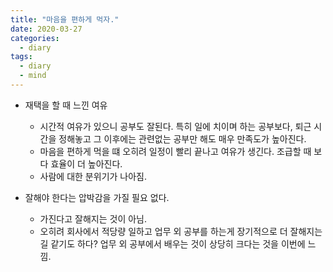 ```yaml
---
title: "마음을 편하게 먹자."
date: 2020-03-27
categories:
  - diary
tags:
  - diary
  - mind
---
```


- 재택을 할 때 느낀 여유
  - 시간적 여유가 있으니 공부도 잘된다. 특히 일에 치이며 하는 공부보다, 퇴근 시간을 정해놓고 그 이후에는 관련없는 공부만 해도 매우 만족도가 높아진다.
  - 마음을 편하게 먹을 떄 오히려 일정이 빨리 끝나고 여유가 생긴다. 조급할 때 보다 효율이 더 높아진다.
  - 사람에 대한 분위기가 나아짐.
  
- 잘해야 한다는 압박감을 가질 필요 없다.
  - 가진다고 잘해지는 것이 아님.
  - 오히려 회사에서 적당량 일하고 업무 외 공부를 하는게 장기적으로 더 잘해지는 길 같기도 하다? 업무 외 공부에서 배우는 것이 상당히 크다는 것을 이번에 느낌.